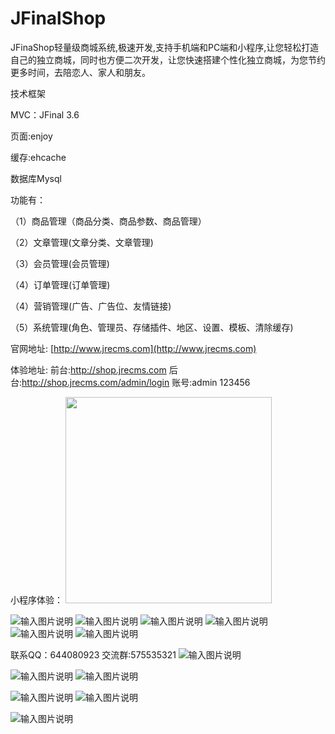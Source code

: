 # JFinalShop
JFinaShop轻量级商城系统,极速开发,支持手机端和PC端和小程序,让您轻松打造自己的独立商城，同时也方便二次开发，让您快速搭建个性化独立商城，为您节约更多时间，去陪恋人、家人和朋友。

技术框架

MVC：JFinal 3.6

页面:enjoy

缓存:ehcache

数据库Mysql

功能有：

（1）商品管理（商品分类、商品参数、商品管理）

（2）文章管理(文章分类、文章管理)

（3）会员管理(会员管理)

（4）订单管理(订单管理)

（4）营销管理(广告、广告位、友情链接)

（5）系统管理(角色、管理员、存储插件、地区、设置、模板、清除缓存)

官网地址: [http://www.jrecms.com](http://www.jrecms.com)

体验地址: 前台:http://shop.jrecms.com   后台:http://shop.jrecms.com/admin/login 账号:admin 123456

小程序体验：
<img src="https://images.gitee.com/uploads/images/2019/0326/165424_50c58c2e_623319.jpeg"  height="330">

![输入图片说明](https://images.gitee.com/uploads/images/2019/0326/165440_93809373_623319.jpeg "b3549e3846cbe81d660164e24a4b597.jpg")
![输入图片说明](https://images.gitee.com/uploads/images/2019/0326/165449_d0c33fcf_623319.jpeg "74e2177da64af0c7ba935dfc5afb288.jpg")
![输入图片说明](https://images.gitee.com/uploads/images/2019/0326/165503_bddcb65a_623319.jpeg "f624517f362bee9add04131a9ba8e87.jpg")
![输入图片说明](https://images.gitee.com/uploads/images/2019/0326/165513_d51d2ad9_623319.jpeg "82cdbaf16ff78d5264dc8bd02251a41.jpg")
![输入图片说明](https://images.gitee.com/uploads/images/2019/0326/165524_e9acaf5b_623319.jpeg "93bfb7e1ca098cd46e338e8f6829795.jpg")
![输入图片说明](https://images.gitee.com/uploads/images/2019/0326/165534_1e25debe_623319.jpeg "6316f59f1cc52b2187a752566daf3b5.jpg")

 联系QQ：644080923 交流群:575535321
![输入图片说明](https://gitee.com/uploads/images/2018/0329/112459_63640c64_623319.png "091fb920ee72bb79705cb32173cfb924.png")

![输入图片说明](https://gitee.com/uploads/images/2018/0329/112514_d895dfac_623319.png "eb9ada18c3b3b239d11a76fe9c348048.png")
![输入图片说明](https://gitee.com/uploads/images/2018/0329/112522_e614b646_623319.png "ed6843ffbb5ae6518e3380b0a3790c20.png")

![输入图片说明](https://gitee.com/uploads/images/2018/0329/112534_9bd7d9a9_623319.png "c4c82574b0b8d590c6cca70ed837d18a.png")
![输入图片说明](https://gitee.com/uploads/images/2018/0329/112543_b1e12126_623319.png "90eb2f3bebf88ca349a299e49eed3d4d.png")

![输入图片说明](https://gitee.com/uploads/images/2018/0329/112550_88681c84_623319.png "微信图片_20180329112318.png")